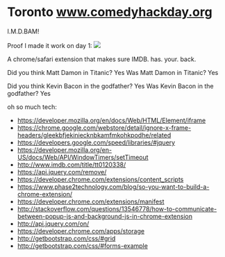 # Toronto www.comedyhackday.org

I.M.D.BAM!

Proof I made it work on day 1:
![](http://cl.ly/image/151b0r0X1V00/Image%202015-11-15%20at%2012.08.42%20AM.png)

A chrome/safari extension that makes sure IMDB. has. your. back.

Did you think Matt Damon in Titanic?
Yes
Was Matt Damon in Titanic?
Yes

Did you think Kevin Bacon in the godfather?
Yes
Was Kevin Bacon in the godfather?
Yes

oh so much tech:

- https://developer.mozilla.org/en/docs/Web/HTML/Element/iframe
- https://chrome.google.com/webstore/detail/ignore-x-frame-headers/gleekbfjekiniecknbkamfmkohkpodhe/related
- https://developers.google.com/speed/libraries/#jquery
- https://developer.mozilla.org/en-US/docs/Web/API/WindowTimers/setTimeout
- http://www.imdb.com/title/tt0120338/
- https://api.jquery.com/remove/
- https://developer.chrome.com/extensions/content_scripts
- https://www.phase2technology.com/blog/so-you-want-to-build-a-chrome-extension/
- https://developer.chrome.com/extensions/manifest
- http://stackoverflow.com/questions/13546778/how-to-communicate-between-popup-js-and-background-js-in-chrome-extension
- http://api.jquery.com/on/
- https://developer.chrome.com/apps/storage
- http://getbootstrap.com/css/#grid
- http://getbootstrap.com/css/#forms-example
